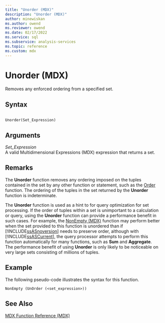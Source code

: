 ```yaml
---
title: "Unorder (MDX)"
description: "Unorder (MDX)"
author: minewiskan
ms.author: owend
ms.reviewer: owend
ms.date: 02/17/2022
ms.service: sql
ms.subservice: analysis-services
ms.topic: reference
ms.custom: mdx
---
```

# Unorder (MDX)


  Removes any enforced ordering from a specified set.  
  
## Syntax  
  
```  
  
Unorder(Set_Expression)   
```  
  
## Arguments  
 *Set_Expression*  
 A valid Multidimensional Expressions (MDX) expression that returns a set.  
  
## Remarks  
 The **Unorder** function removes any ordering imposed on the tuples contained in the set by any other function or statement, such as the [Order](../mdx/order-mdx.md) function. The ordering of the tuples in the set returned by the **Unorder** function is indeterminate.  
  
 The **Unorder** function is used as a hint to for query optimization for set processing. If the order of tuples within a set is unimportant to a calculation or query, using the **Unorder** function can provide a performance benefit in such cases. For example, the [NonEmpty (MDX)](../mdx/nonempty-mdx.md) function may perform better when the set provided to this function is unordered than if [!INCLUDE[ssASnoversion](../includes/ssasnoversion-md.md)] needs to preserve order, although with [!INCLUDE[ssASCurrent](../includes/ssascurrent-md.md)], the query processor attempts to perform this function automatically for many functions, such as **Sum** and **Aggregate**. The performance benefit of using **Unorder** is only likely to be noticeable on very large sets consisting of millions of tuples.  
  
## Example  
 The following pseudo-code illustrates the syntax for this function.  
  
```  
NonEmpty (UnOrder (<set_expression>))  
```  
  
## See Also  
 [MDX Function Reference &#40;MDX&#41;](../mdx/mdx-function-reference-mdx.md)  
  
  
